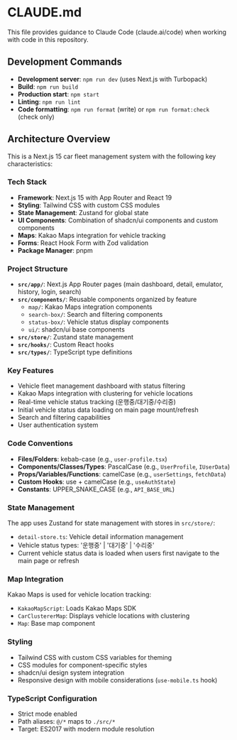 # CLAUDE.md

This file provides guidance to Claude Code (claude.ai/code) when working with code in this repository.

## Development Commands

- **Development server**: `npm run dev` (uses Next.js with Turbopack)
- **Build**: `npm run build`
- **Production start**: `npm start`
- **Linting**: `npm run lint`
- **Code formatting**: `npm run format` (write) or `npm run format:check` (check only)

## Architecture Overview

This is a Next.js 15 car fleet management system with the following key characteristics:

### Tech Stack
- **Framework**: Next.js 15 with App Router and React 19
- **Styling**: Tailwind CSS with custom CSS modules
- **State Management**: Zustand for global state
- **UI Components**: Combination of shadcn/ui components and custom components
- **Maps**: Kakao Maps integration for vehicle tracking
- **Forms**: React Hook Form with Zod validation
- **Package Manager**: pnpm

### Project Structure
- **`src/app/`**: Next.js App Router pages (main dashboard, detail, emulator, history, login, search)
- **`src/components/`**: Reusable components organized by feature
  - `map/`: Kakao Maps integration components
  - `search-box/`: Search and filtering components
  - `status-box/`: Vehicle status display components
  - `ui/`: shadcn/ui base components
- **`src/store/`**: Zustand state management
- **`src/hooks/`**: Custom React hooks
- **`src/types/`**: TypeScript type definitions

### Key Features
- Vehicle fleet management dashboard with status filtering
- Kakao Maps integration with clustering for vehicle locations
- Real-time vehicle status tracking (운행중/대기중/수리중)
- Initial vehicle status data loading on main page mount/refresh
- Search and filtering capabilities
- User authentication system

### Code Conventions
- **Files/Folders**: kebab-case (e.g., `user-profile.tsx`)
- **Components/Classes/Types**: PascalCase (e.g., `UserProfile`, `IUserData`)
- **Props/Variables/Functions**: camelCase (e.g., `userSettings`, `fetchData`)
- **Custom Hooks**: use + camelCase (e.g., `useAuthState`)
- **Constants**: UPPER_SNAKE_CASE (e.g., `API_BASE_URL`)

### State Management
The app uses Zustand for state management with stores in `src/store/`:
- `detail-store.ts`: Vehicle detail information management
- Vehicle status types: '운행중' | '대기중' | '수리중'
- Current vehicle status data is loaded when users first navigate to the main page or refresh

### Map Integration
Kakao Maps is used for vehicle location tracking:
- `KakaoMapScript`: Loads Kakao Maps SDK
- `CarClustererMap`: Displays vehicle locations with clustering
- `Map`: Base map component

### Styling
- Tailwind CSS with custom CSS variables for theming
- CSS modules for component-specific styles
- shadcn/ui design system integration
- Responsive design with mobile considerations (`use-mobile.ts` hook)

### TypeScript Configuration
- Strict mode enabled
- Path aliases: `@/*` maps to `./src/*`
- Target: ES2017 with modern module resolution